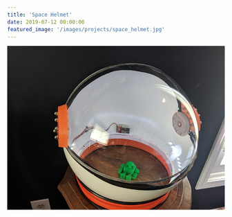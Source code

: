 ```yaml
---
title: 'Space Helmet'
date: 2019-07-12 00:00:00
featured_image: '/images/projects/space_helmet.jpg'
---
```


![](/images/projects/space_helmet.jpg)
